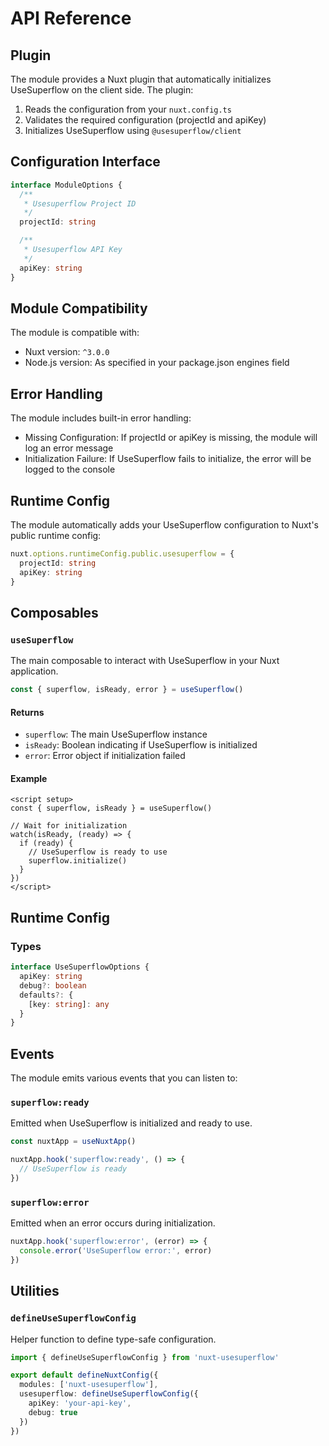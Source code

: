 # API Reference

## Plugin

The module provides a Nuxt plugin that automatically initializes UseSuperflow on the client side. The plugin:

1. Reads the configuration from your `nuxt.config.ts`
2. Validates the required configuration (projectId and apiKey)
3. Initializes UseSuperflow using `@usesuperflow/client`

## Configuration Interface

```ts
interface ModuleOptions {
  /**
   * Usesuperflow Project ID
   */
  projectId: string

  /**
   * Usesuperflow API Key
   */
  apiKey: string
}
```

## Module Compatibility

The module is compatible with:
- Nuxt version: `^3.0.0`
- Node.js version: As specified in your package.json engines field

## Error Handling

The module includes built-in error handling:

- Missing Configuration: If projectId or apiKey is missing, the module will log an error message
- Initialization Failure: If UseSuperflow fails to initialize, the error will be logged to the console

## Runtime Config

The module automatically adds your UseSuperflow configuration to Nuxt's public runtime config:

```ts
nuxt.options.runtimeConfig.public.usesuperflow = {
  projectId: string
  apiKey: string
}
```

## Composables

### `useSuperflow`

The main composable to interact with UseSuperflow in your Nuxt application.

```ts
const { superflow, isReady, error } = useSuperflow()
```

#### Returns

- `superflow`: The main UseSuperflow instance
- `isReady`: Boolean indicating if UseSuperflow is initialized
- `error`: Error object if initialization failed

#### Example

```vue
<script setup>
const { superflow, isReady } = useSuperflow()

// Wait for initialization
watch(isReady, (ready) => {
  if (ready) {
    // UseSuperflow is ready to use
    superflow.initialize()
  }
})
</script>
```

## Runtime Config

### Types

```ts
interface UseSuperflowOptions {
  apiKey: string
  debug?: boolean
  defaults?: {
    [key: string]: any
  }
}
```

## Events

The module emits various events that you can listen to:

### `superflow:ready`

Emitted when UseSuperflow is initialized and ready to use.

```ts
const nuxtApp = useNuxtApp()

nuxtApp.hook('superflow:ready', () => {
  // UseSuperflow is ready
})
```

### `superflow:error`

Emitted when an error occurs during initialization.

```ts
nuxtApp.hook('superflow:error', (error) => {
  console.error('UseSuperflow error:', error)
})
```

## Utilities

### `defineUseSuperflowConfig`

Helper function to define type-safe configuration.

```ts
import { defineUseSuperflowConfig } from 'nuxt-usesuperflow'

export default defineNuxtConfig({
  modules: ['nuxt-usesuperflow'],
  usesuperflow: defineUseSuperflowConfig({
    apiKey: 'your-api-key',
    debug: true
  })
}) 